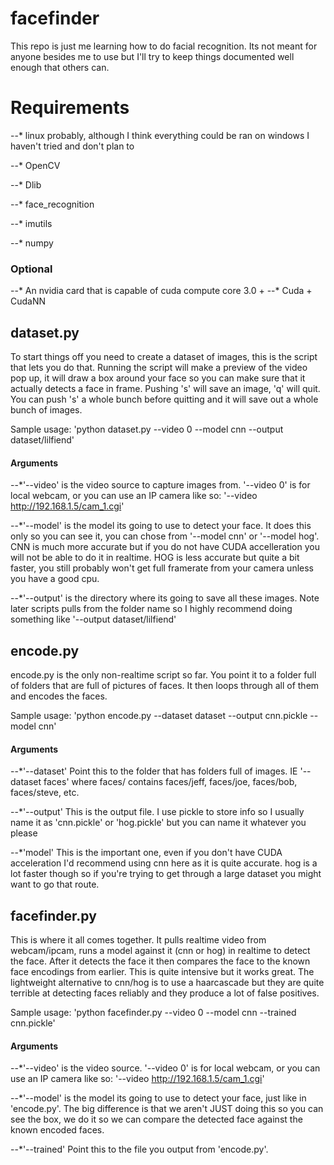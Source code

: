 # facefinder
This repo is just me learning how to do facial recognition. Its not meant for anyone besides me to use but I'll try to keep things documented well enough that others can.

# Requirements
--* linux probably, although I think everything could be ran on windows I haven't tried and don't plan to

--* OpenCV

--* Dlib

--* face_recognition

--* imutils

--* numpy

### Optional

--* An nvidia card that is capable of cuda compute core 3.0 +
--* Cuda + CudaNN



## dataset.py
To start things off you need to create a dataset of images, this is the script that lets you do that. Running the script will make a preview of the video pop up, it will draw a box around your face so you can make sure that it actually detects a face in frame. Pushing 's' will save an image, 'q' will quit. You can push 's' a whole bunch before quitting and it will save out a whole bunch of images. 

Sample usage:
'python dataset.py --video 0 --model cnn --output dataset/lilfiend'

#### Arguments

--*'--video' is the video source to capture images from. '--video 0' is for local webcam, or you can use an IP camera like so: '--video http://192.168.1.5/cam_1.cgi'

--*'--model' is the model its going to use to detect your face. It does this only so you can see it, you can chose from '--model cnn' or '--model hog'. CNN is much more accurate but if you do not have CUDA accelleration you will not be able to do it in realtime. HOG is less accurate but quite a bit faster, you still probably won't get full framerate from your camera unless you have a good cpu.

--*'--output' is the directory where its going to save all these images. Note later scripts pulls from the folder name so I highly recommend doing something like '--output dataset/lilfiend'

## encode.py
encode.py is the only non-realtime script so far. You point it to a folder full of folders that are full of pictures of faces. It then loops through all of them and encodes the faces.

Sample usage:
'python encode.py --dataset dataset --output cnn.pickle --model cnn'

#### Arguments

--*'--dataset' Point this to the folder that has folders full of images. IE '--dataset faces' where faces/ contains faces/jeff, faces/joe, faces/bob, faces/steve, etc.

--*'--output' This is the output file. I use pickle to store info so I usually name it as 'cnn.pickle' or 'hog.pickle' but you can name it whatever you please

--*'model' This is the important one, even if you don't have CUDA acceleration I'd recommend using cnn here as it is quite accurate. hog is a lot faster though so if you're trying to get through a large dataset you might want to go that route.

## facefinder.py
This is where it all comes together. It pulls realtime video from webcam/ipcam, runs a model against it (cnn or hog) in realtime to detect the face. After it detects the face it then compares the face to the known face encodings from earlier. This is quite intensive but it works great. The lightweight alternative to cnn/hog is to use a haarcascade but they are quite terrible at detecting faces reliably and they produce a lot of false positives.

Sample usage:
'python facefinder.py --video 0 --model cnn --trained cnn.pickle'

#### Arguments

--*'--video' is the video source. '--video 0' is for local webcam, or you can use an IP camera like so: '--video http://192.168.1.5/cam_1.cgi'

--*'--model' is the model its going to use to detect your face, just like in 'encode.py'. The big difference is that we aren't JUST doing this so you can see the box, we do it so we can compare the detected face against the known encoded faces.

--*'--trained' Point this to the file you output from 'encode.py'.
